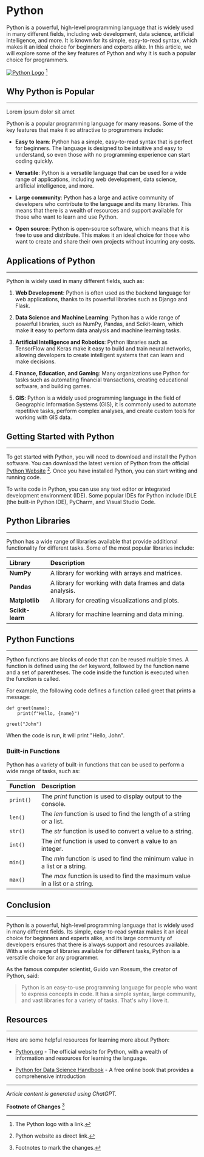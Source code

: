 # **Python**

Python is a powerful, high-level programming language that is widely used in many different fields,
including web development, data science, artificial intelligence, and more. It is known for its simple,
easy-to-read syntax, which makes it an ideal choice for beginners and experts alike. In this article,
we will explore some of the key features of Python and why it is such a popular choice for
programmers.

[![Python Logo](https://www.python.org/static/img/psf-logo.png "The Python Logo")](https://www.python.org/community/logos/) [^1]

## **Why Python is Popular**

___________________________________________________________________
Lorem ipsum dolor sit amet

Python is a popular programming language for many reasons. Some of the key features that make
it so attractive to programmers include:
+ **Easy to learn**: Python has a simple, easy-to-read syntax that is perfect for beginners. The
language is designed to be intuitive and easy to understand, so even those with no
programming experience can start coding quickly.

+ **Versatile**: Python is a versatile language that can be used for a wide range of applications,
including web development, data science, artificial intelligence, and more.

+ **Large community**: Python has a large and active community of developers who contribute to
the language and its many libraries. This means that there is a wealth of resources and support
available for those who want to learn and use Python.

+ **Open source**: Python is open-source software, which means that it is free to use and
distribute. This makes it an ideal choice for those who want to create and share their own
projects without incurring any costs.

## **Applications of Python**

___________________________________________________________________

Python is widely used in many different fields, such as:

1. **Web Development**: Python is often used as the backend language for web applications,
thanks to its powerful libraries such as Django and Flask.

2. **Data Science and Machine Learning**: Python has a wide range of powerful libraries, such as
NumPy, Pandas, and Scikit-learn, which make it easy to perform data analysis and machine
learning tasks.

3. **Artificial Intelligence and Robotics**: Python libraries such as TensorFlow and Keras make it
easy to build and train neural networks, allowing developers to create intelligent systems that
can learn and make decisions.

4. **Finance, Education, and Gaming**: Many organizations use Python for tasks such as
automating financial transactions, creating educational software, and building games.

5. **GIS**: Python is a widely used programming language in the field of Geographic Information
Systems (GIS), it is commonly used to automate repetitive tasks, perform complex analyses,
and create custom tools for working with GIS data.

## **Getting Started with Python**

___________________________________________________________________

To get started with Python, you will need to download and install the Python software. You can
download the latest version of Python from the official [Python Website](https://www.python.org/downloads) [^2]. Once you have installed Python, you can start writing and running code.

To write code in Python, you can use any text editor or integrated development environment (IDE).
Some popular IDEs for Python include IDLE (the built-in Python IDE), PyCharm, and Visual Studio
Code.

## **Python Libraries**
___________________________________________________________________

Python has a wide range of libraries available that provide additional functionality for different
tasks. Some of the most popular libraries include:

| **Library**       | **Description** |
| :-----------  | :----------- |
| **NumPy**         | A library for working with arrays and matrices.               |
| **Pandas**        | A library for working with data frames and data analysis.     |
| **Matplotlib**    | A library for creating visualizations and plots.              |
| **Scikit-learn**  | A library for machine learning and data mining.               |
 

## **Python Functions**

___________________________________________________________________

Python functions are blocks of code that can be reused multiple times. A function is defined using
the `def` keyword, followed by the function name and a set of parentheses. The code inside the function is executed when the function is called.

For example, the following code defines a function called greet that prints a message:

```python:
def greet(name):
    print(f"Hello, {name}") 

greet("John")  
```

When the code is run, it will print "Hello, John".

### **Built-in Functions**

Python has a variety of built-in functions that can be used to perform a wide range of tasks, such
as:

| **Function**      | **Description** |
| :---------------  | :-------------- |
| `print()`   | The *print* function is used to display output to the console.              |
| `len()`     | The *len* function is used to find the length of a string or a list.        |
| `str()`     | The *str* function is used to convert a value to a string.                  |
| `int()`     | The *int* function is used to convert a value to an integer.                |
| `min()`     | The *min* function is used to find the minimum value in a list or a string. |
| `max()`     |  The *max* function is used to find the maximum value in a list or a string.|

## **Conclusion**

___________________________________________________________________

Python is a powerful, high-level programming language that is widely used in many different fields.
Its simple, easy-to-read syntax makes it an ideal choice for beginners and experts alike, and its
large community of developers ensures that there is always support and resources available. With
a wide range of libraries available for different tasks, Python is a versatile choice for any
programmer.

As the famous computer scientist, Guido van Rossum, the creator of Python, said:

>Python is an easy-to-use programming language for people who want to express concepts in
>code. It has a simple syntax, large community, and vast libraries for a variety of tasks. That's
>why I love it.

## **Resources**

___________________________________________________________________

Here are some helpful resources for learning more about Python:
+ [Python.org](https://www.python.org/) - The official website for Python, with a wealth of information and resources for
learning the language.

+ [Python for Data Science Handbook](https://jakevdp.github.io/PythonDataScienceHandbook/) - A free online book that provides a comprehensive
introduction

___________________________________________________________________

*Article content is generated using ChatGPT.*

**Footnote of Changes** [^3]

[^1]: The Python logo with a link.

[^2]: Python website as direct link.

[^3]: Footnotes to mark the changes. 
